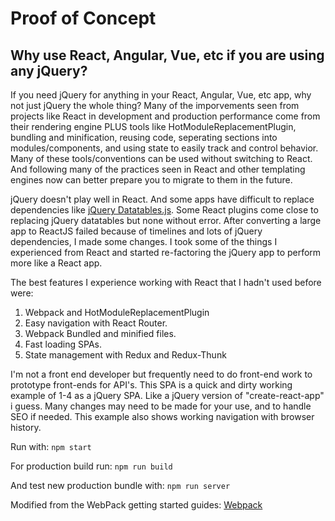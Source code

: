 # Proof of Concept

Why use React, Angular, Vue, etc if you are using any jQuery?
----
 If you need jQuery for anything in your React, Angular, Vue, etc app, why not just jQuery the whole thing? Many of the imporvements seen from projects like React in development and production performance come from their rendering engine PLUS tools like HotModuleReplacementPlugin, bundling and minification, reusing code, seperating sections into modules/components, and using state to easily track and control behavior. Many of these tools/conventions can be used without switching to React. And following many of the practices seen in React and other templating engines now can better prepare you to migrate to them in the future. 

 jQuery doesn't play well in React. And some apps have difficult to replace dependencies like [jQuery Datatables.js](https://datatables.net/). Some React plugins come close to replacing jQuery datatables but none without error. After converting a large app to ReactJS failed because of timelines and lots of jQuery dependencies, I made some changes. I took some of the things I experienced from React and started re-factoring the jQuery app to perform more like a React app.

The best features I experience working with React that I hadn't used before were:

1. Webpack and HotModuleReplacementPlugin
2. Easy navigation with React Router.
3. Webpack Bundled and minified files.
4. Fast loading SPAs.
5. State management with Redux and Redux-Thunk

I'm not a front end developer but frequently need to do front-end work to prototype front-ends for API's. This SPA is a quick and dirty working example of 1-4 as a jQuery SPA. Like a jQuery version of "create-react-app" i guess. Many changes may need to be made for your use, and to handle SEO if needed. This example also shows working navigation with browser history.


Run with: `npm start`

For production build run: `npm run build`  

And test new production bundle with: `npm run server`  

Modified from the WebPack getting started guides:
[Webpack](https://webpack.js.org/guides/getting-started)